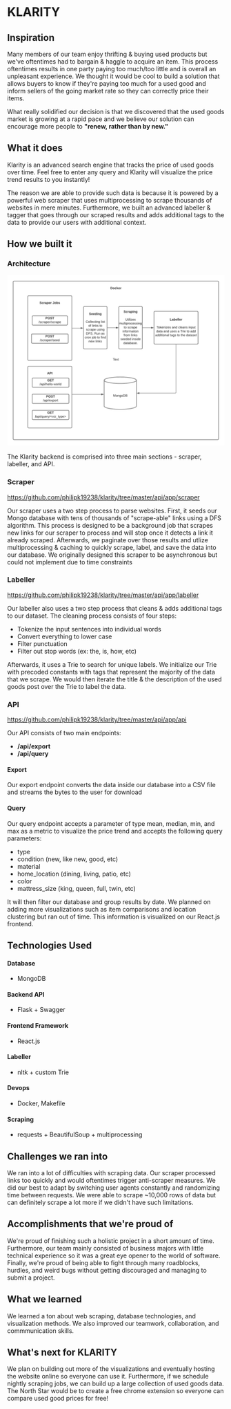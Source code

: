 # KLARITY

## Inspiration 
Many members of our team enjoy thrifting & buying used products but we've oftentimes had to bargain & haggle to acquire an item. This process oftentimes results in one party paying too much/too little and is overall an unpleasant experience. We thought it would be cool to build a solution that allows buyers to know if they're paying too much for a used good and inform sellers of the going market rate so they can correctly price their items. 

What really solidified our decision is that we discovered that the used goods market is growing at a rapid pace and we believe our solution can encourage more people to <b>"renew, rather than by new."</b>

## What it does
Klarity is an advanced search engine that tracks the price of used goods over time. Feel free to enter any query and Klarity will visualize the price trend results to you instantly!

The reason we are able to provide such data is because it is powered by a powerful web scraper that uses multiprocessing to scrape thousands of websites in mere minutes. Furthermore, we built an advanced labeller & tagger that goes through our scraped results and adds additional tags to the data to provide our users with additional context.

## How we built it

### Architecture
<img src="https://github.com/philipk19238/klarity/blob/master/readme_data/architecture.png?raw=true">

The Klarity backend is comprised into three main sections - scraper, labeller, and API. 

### Scraper 
https://github.com/philipk19238/klarity/tree/master/api/app/scraper

Our scraper uses a two step process to parse websites. First, it seeds our Mongo database with tens of thousands of "scrape-able" links using a DFS algorithm.
This process is designed to be a background job that scrapes new links for our scraper to process and will stop once it detects a link it already scraped. 
Afterwards, we paginate over those results and utlize multiprocessing & caching to quickly scrape, label, and save the data into our database. We originally designed this
scraper to be asynchronous but could not implement due to time constraints

### Labeller
https://github.com/philipk19238/klarity/tree/master/api/app/labeller

Our labeller also uses a two step process that cleans & adds additional tags to our dataset.
The cleaning process consists of four steps:
* Tokenize the input sentences into individual words
* Convert everything to lower case
* Filter punctuation
* Filter out stop words (ex: the, is, how, etc)

Afterwards, it uses a Trie to search for unique labels. We initialize our Trie with precoded constants with tags that represent the majority of the data that we scrape.
We would then iterate the title & the description of the used goods post over the Trie to label the data.

### API
https://github.com/philipk19238/klarity/tree/master/api/app/api

Our API consists of two main endpoints:
* <b>/api/export</b>
* <b>/api/query</b>

#### Export
Our export endpoint converts the data inside our database into a CSV file and streams the bytes to the user for download

#### Query
Our query endpoint accepts a parameter of type mean, median, min, and max as a metric to visualize the price trend and accepts the following query parameters:
* type
* condition (new, like new, good, etc)
* material
* home_location (dining, living, patio, etc)
* color
* mattress_size (king, queen, full, twin, etc)

It will then filter our database and group results by date. We planned on adding more visualizations such as item comparisons and location clustering but ran out of time.
This information is visualized on our React.js frontend.

## Technologies Used
#### Database
* MongoDB
#### Backend API
* Flask + Swagger
#### Frontend Framework
* React.js
#### Labeller
* nltk + custom Trie
#### Devops
* Docker, Makefile
#### Scraping
* requests + BeautifulSoup + multiprocessing

## Challenges we ran into
We ran into a lot of difficulties with scraping data. Our scraper processed links too quickly and would oftentimes trigger anti-scraper measures. We did our best to adapt
by switching user agents constantly and randomizing time between requests. We were able to scrape ~10,000 rows of data but can definitely scrape a lot more if we didn't have 
such limitations. 

## Accomplishments that we're proud of
We're proud of finishing such a holistic project in a short amount of time. Furthermore, our team mainly consisted of business majors with little technical experience
so it was a great eye opener to the world of software. Finally, we're proud of being able to fight through many roadblocks, hurdles, and weird bugs without getting discouraged 
and managing to submit a project. 

## What we learned
We learned a ton about web scraping, database technologies, and visualization methods. We also improved our teamwork, collaboration, and commmunication skills.

## What's next for KLARITY
We plan on building out more of the visualizations and eventually hosting the website online so everyone can use it. Furthermore, if we schedule nightly scraping jobs, we can
build up a large collection of used goods data. The North Star would be to create a free chrome extension so everyone can compare used good prices for free!
